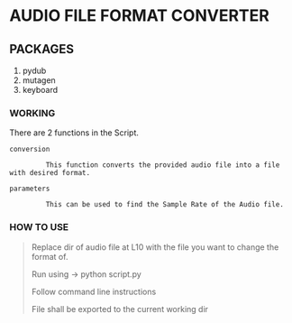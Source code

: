 # AUDIO FILE FORMAT CONVERTER 

## PACKAGES
1. pydub
2. mutagen
3. keyboard

### WORKING 

There are 2 functions in the Script.

    conversion

             This function converts the provided audio file into a file with desired format.

    parameters

             This can be used to find the Sample Rate of the Audio file.

### HOW TO USE
<blockquote>        
 
 Replace dir of audio file at L10 with the file you want to change the format of.

 Run using -> python script.py

 Follow command line instructions

 File shall be exported to the current working dir
